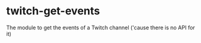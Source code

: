 # twitch-get-events
The module to get the events of a Twitch channel ('cause there is no API for it)

